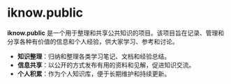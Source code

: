 # iknow.public

**iknow.public** 是一个用于整理和共享公共知识的项目。该项目旨在记录、管理和分享各种有价值的信息和个人经验，供大家学习、参考和讨论。
- **知识整理**：归纳和整理各类学习笔记、文档和经验总结。
- **信息共享**：以公开的方式发布有用的资料和见解，促进知识交流。
- **个人积累**：作为个人知识库，便于长期维护和持续更新。

